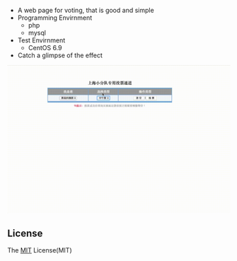 - A web page for voting, that is good and simple
- Programming Envirnment
    - php
    - mysql
- Test Envirnment
    - CentOS 6.9
- Catch a glimpse of the effect

![](https://github.com/xiangp126/vote/blob/master/gif/vote.gif)

## License
The [MIT](https://github.com/xiangp126/vote/blob/master/LICENSE.txt) License(MIT)
